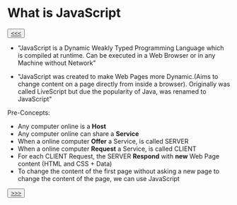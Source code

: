  # What is JavaScript

<button>[<<<](../README.md)</button>

- "JavaScript is a Dynamic Weakly Typed Programming Language which is compiled at runtime. Can be executed in a Web Browser or in any Machine without Network"

- "JavaScript was created to make Web Pages more Dynamic.(Aims to change content on a page directly from inside a browser).  Originally was called LiveScript but due the popularity of Java, was renamed to JavaScript"

Pre-Concepts: 
  - Any computer online is a **Host**
  - Any computer online can share a **Service**
  - When a online computer **Offer** a Service, is called SERVER
  - When a online computer **Request** a Service, is called CLIENT
  - For each CLIENT Request, the SERVER **Respond** with __new__ Web Page content (HTML and CSS + Data)
  - To change the content of the first page without asking a new page to change the content of the page, we can use JavaScript

<button>[>>>](./01.2_README.md)</button>



